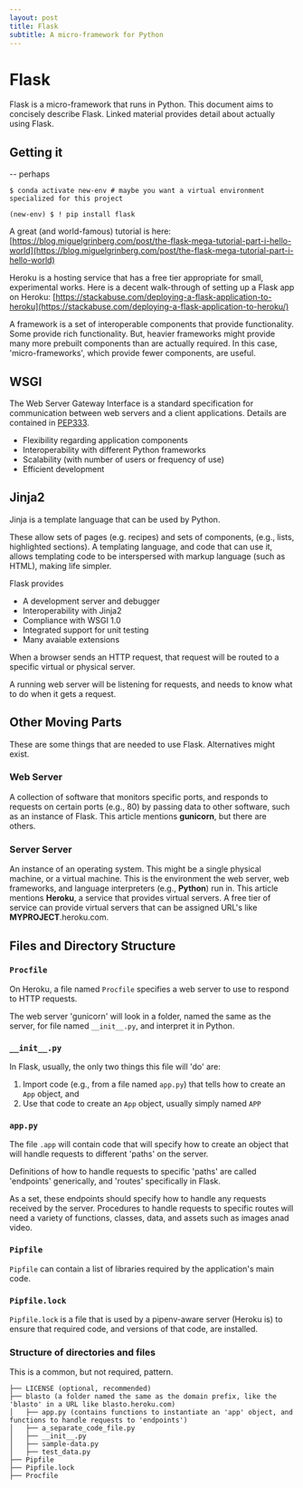```yaml
---
layout: post
title: Flask
subtitle: A micro-framework for Python
---
```



# Flask
 
Flask is a micro-framework that runs in Python. This document aims to concisely describe Flask. Linked material provides detail about actually using Flask.

## Getting it

-- perhaps

```
$ conda activate new-env # maybe you want a virtual environment specialized for this project

(new-env) $ ! pip install flask
```

A great (and world-famous) tutorial is here: [https://blog.miguelgrinberg.com/post/the-flask-mega-tutorial-part-i-hello-world](https://blog.miguelgrinberg.com/post/the-flask-mega-tutorial-part-i-hello-world)

Heroku is a hosting service that has a free tier appropriate for small, experimental works. Here is a decent walk-through of setting up a Flask app on Heroku: [https://stackabuse.com/deploying-a-flask-application-to-heroku](https://stackabuse.com/deploying-a-flask-application-to-heroku/)

A framework is a set of interoperable components that provide functionality. Some provide rich functionality. But, heavier frameworks might provide many more prebuilt components than are actually required.  In this case, 'micro-frameworks', which provide fewer components, are useful.

## WSGI
The Web Server Gateway Interface is a standard specification for communication between web servers and a client applications. Details are contained in [PEP333](https://www.python.org/dev/peps/pep-0333/).

- Flexibility regarding application components
- Interoperability with different Python frameworks
- Scalability (with number of users or frequency of use)
- Efficient development

## Jinja2
Jinja is a template language that can be used by Python.

These allow sets of pages (e.g. recipes) and sets of components, (e.g., lists, highlighted sections). A templating language, and code that can use it, allows templating code to be interspersed with markup language (such as HTML), making life simpler.

Flask provides
- A development server and debugger
- Interoperability with Jinja2
- Compliance with WSGI 1.0
- Integrated support for unit testing
- Many avaiable extensions

When a browser sends an HTTP request, that request will be routed to a specific virtual or physical server.

A running web server will be listening for requests, and needs to know what to do when it gets a request.

## Other Moving Parts

These are some things that are needed to use Flask. Alternatives might exist.

### Web Server

A collection of software that monitors specific ports, and responds to requests on certain ports (e.g., 80) by passing data to other software, such as an instance of Flask. This article mentions **gunicorn**, but there are others.

### Server Server

An instance of an operating system.  This might be a single physical machine, or a virtual machine. This is the environment the web server, web frameworks, and language interpreters (e.g., **Python**) run in. This article mentions **Heroku**, a service that provides virtual servers. A free tier of service can provide virtual servers that can be assigned URL's like **MYPROJECT**.heroku.com.

## Files and Directory Structure

### `Procfile`
On Heroku, a file named `Procfile` specifies a web server to use to respond to HTTP requests.

The web server 'gunicorn' will look in a folder, named the same as the server, for file named `__init__.py`, and interpret it in Python.

### `__init__.py`
In Flask, usually, the only two things this file will 'do' are:
1. Import code (e.g., from a file named `app.py`) that tells how to create an `App` object, and
2. Use that code to create an `App` object, usually simply named `APP` 

### `app.py`
The file `.app` will contain code that will specify how to create an object that will handle requests to different 'paths' on the server. 

Definitions of how to handle requests to specific 'paths' are called 'endpoints' generically, and 'routes' specifically in Flask.

As a set, these endpoints should specify how to handle any requests received by the server. Procedures to handle requests to specific routes will need a variety of functions, classes, data, and assets such as images anad video.

### `Pipfile`
`Pipfile` can contain a list of libraries required by the application's main code.

### `Pipfile.lock`
`Pipfile.lock` is a file that is used by a pipenv-aware server (Heroku is) to ensure that required code, and versions of that code, are installed.

### Structure of directories and files
This is a common, but not required, pattern.

```
├── LICENSE (optional, recommended)
├── blasto (a folder named the same as the domain prefix, like the 'blasto' in a URL like blasto.heroku.com)
│   ├── app.py (contains functions to instantiate an 'app' object, and functions to handle requests to 'endpoints')
│   ├── a_separate_code_file.py
│   ├── __init__.py
│   ├── sample-data.py
│   ├── test_data.py
├── Pipfile
├── Pipfile.lock
├── Procfile
```
